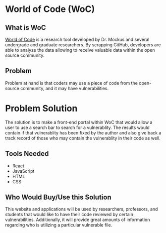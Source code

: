 # World of Code (WoC)

## What is WoC

[World of Code](https://worldofcode.org/)  is a research tool developed by Dr. Mockus and several undergrade and graduate researchers. 
By scrapping GitHub, developers are able to analyze the data allowing to receive valuable data within the open source community.

## Problem

Problem at hand is that coders may use a piece of code from the open-source community, and it may have vulnerabilities. 

# Problem Solution

The solution is to make a front-end portal within WoC that would allow a user to use a search bar to search for a vulnerablity. The results would contain if that vulnerablity has been fixed by the author and also give back a track record of those who may contain the vulnerablity in their code as well. 

## Tools Needed
  
  * React
  * JavaScript
  * HTML
  * CSS
  
## Who Would Buy/Use this Solution

This website and applications will be used by researchers, professors, and students that would like to have their code reviewed by certain vulnerabilities. Additionally, it will provide great amounts of information regarding who is utilizing a particular vulnerable file.
